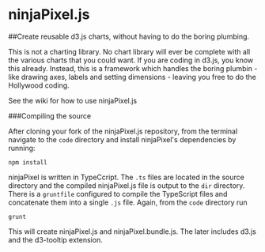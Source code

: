 ninjaPixel.js
=============

##Create reusable d3.js charts, without having to do the boring plumbing.

This is not a charting library. No chart library will ever be complete with all the various charts that you could want. If you are coding in d3.js, you know this already. Instead, this is a framework which handles the boring plumbin - like drawing axes, labels and setting dimensions - leaving you free to do the Hollywood coding.

See the wiki for how to use ninjaPixel.js


###Compiling the source

After cloning your fork of the ninjaPixel.js repository, from the terminal navigate to the `code` directory and install ninjaPixel's dependencies by running:

    npm install 

ninjaPixel is written in TypeCcript. The `.ts` files are located in the source directory and the compiled ninjaPixel.js file is output to the `dir` directory. There is a `gruntfile` configured to compile the TypeScript files and concatenate them into a single `.js` file. Again, from the `code` directory run

    grunt
    
This will create ninjaPixel.js and ninjaPixel.bundle.js. The later includes d3.js and the d3-tooltip extension.
